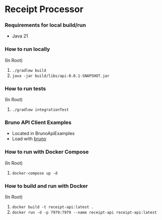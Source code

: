 # Receipt Processor

### Requirements for local build/run

- Java 21

### How to run locally

(In Root)

1. `./gradlew build`
1. `java -jar build/libs/api-0.0.1-SNAPSHOT.jar`

### How to run tests

(In Root)

1. `./gradlew integrationTest`

### Bruno API Client Examples

- Located in BrunoApiExamples
- Load with [bruno](https://www.usebruno.com/)

### How to run with Docker Compose

(In Root)

1. `docker-compose up -d`

### How to build and run with Docker

(In Root)

1. `docker build -t receipt-api:latest .`
1. `docker run -d -p 7979:7979 --name receipt-api receipt-api:latest`
